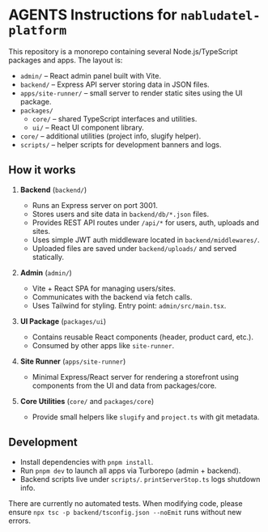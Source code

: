# AGENTS Instructions for `nabludatel-platform`

This repository is a monorepo containing several Node.js/TypeScript packages and apps.
The layout is:

- `admin/` – React admin panel built with Vite.
- `backend/` – Express API server storing data in JSON files.
- `apps/site-runner/` – small server to render static sites using the UI package.
- `packages/`
  - `core/` – shared TypeScript interfaces and utilities.
  - `ui/` – React UI component library.
- `core/` – additional utilities (project info, slugify helper).
- `scripts/` – helper scripts for development banners and logs.

## How it works

1. **Backend** (`backend/`)
   - Runs an Express server on port 3001.
   - Stores users and site data in `backend/db/*.json` files.
   - Provides REST API routes under `/api/*` for users, auth, uploads and sites.
   - Uses simple JWT auth middleware located in `backend/middlewares/`.
   - Uploaded files are saved under `backend/uploads/` and served statically.

2. **Admin** (`admin/`)
   - Vite + React SPA for managing users/sites.
   - Communicates with the backend via fetch calls.
   - Uses Tailwind for styling. Entry point: `admin/src/main.tsx`.

3. **UI Package** (`packages/ui`)
   - Contains reusable React components (header, product card, etc.).
   - Consumed by other apps like `site-runner`.

4. **Site Runner** (`apps/site-runner`)
   - Minimal Express/React server for rendering a storefront using components
     from the UI and data from packages/core.

5. **Core Utilities** (`core/` and `packages/core`)
   - Provide small helpers like `slugify` and `project.ts` with git metadata.

## Development

- Install dependencies with `pnpm install`.
- Run `pnpm dev` to launch all apps via Turborepo (admin + backend).
- Backend scripts live under `scripts/`. `printServerStop.ts` logs shutdown info.

There are currently no automated tests. When modifying code, please ensure
`npx tsc -p backend/tsconfig.json --noEmit` runs without new errors.

